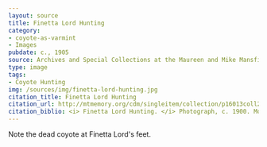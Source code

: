 ```yaml
---
layout: source
title: Finetta Lord Hunting 
category: 
- coyote-as-varmint
- Images
pubdate: c., 1905
source: Archives and Special Collections at the Maureen and Mike Mansfield Library, University of Montana
type: image
tags: 
- Coyote Hunting
img: /sources/img/finetta-lord-hunting.jpg
citation_title: Finetta Lord Hunting
citation_url: http://mtmemory.org/cdm/singleitem/collection/p16013coll27/id/3777/rec/1
citation_biblio: <i> Finetta Lord Hunting. </i> Photograph, c. 1900. Montana Memory Project.  University of Montana, Missoula. Mansfield Library.  http://mtmemory.org/cdm/singleitem/collection/p16013coll27/id/3777/rec/1
---
```


Note the dead coyote at Finetta Lord's feet. 
